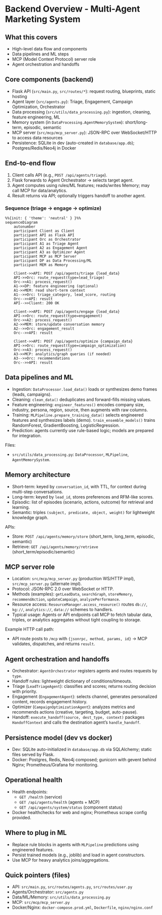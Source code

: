 # Backend Overview - Multi-Agent Marketing System

## What this covers
- High-level data flow and components
- Data pipelines and ML steps
- MCP (Model Context Protocol) server role
- Agent orchestration and handoffs

## Core components (backend)
- Flask API (`src/main.py`, `src/routes/*`): request routing, blueprints, static hosting
- Agent layer (`src/agents.py`): Triage, Engagement, Campaign Optimization, Orchestrator
- Data processing (`src/utils/data_processing.py`): ingestion, cleaning, feature engineering, ML
- Memory system (in `DataProcessing.AgentMemorySystem`): short/long-term, episodic, semantic
- MCP server (`src/mcp/mcp_server.py`): JSON-RPC over WebSocket/HTTP to access data resources
- Persistence: SQLite in dev (auto-created in `database/app.db`); Postgres/Redis/Neo4j in Docker

## End-to-end flow
1) Client calls API (e.g., `POST /api/agents/triage`).
2) Flask forwards to Agent Orchestrator → selects target agent.
3) Agent computes using rules/ML features; reads/writes Memory; may call MCP for data/analytics.
4) Result returns via API; optionally triggers handoff to another agent.

### Sequence (triage → engage → optimize)
```mermaid
%%{init: { 'theme': 'neutral' } }%%
sequenceDiagram
    autonumber
    participant Client as Client
    participant API as Flask API
    participant Orc as Orchestrator
    participant A1 as Triage Agent
    participant A2 as Engagement Agent
    participant A3 as Optimizer Agent
    participant MCP as MCP Server
    participant DP as Data Processing/ML
    participant MEM as Memory

    Client->>API: POST /api/agents/triage {lead_data}
    API->>Orc: route_request(type=lead_triage)
    Orc->>A1: process_request()
    A1->>DP: feature engineering (optional)
    A1->>MEM: read short-term context
    A1-->>Orc: triage_category, lead_score, routing
    Orc-->>API: result
    API-->>Client: 200 OK

    Client->>API: POST /api/agents/engage {lead_data}
    API->>Orc: route_request(type=engagement)
    Orc->>A2: process_request()
    A2->>MEM: store/update conversation memory
    A2-->>Orc: engagement_result
    Orc-->>API: result

    Client->>API: POST /api/agents/optimize {campaign_data}
    API->>Orc: route_request(type=campaign_optimization)
    Orc->>A3: process_request()
    A3->>MCP: analytics/graph queries (if needed)
    A3-->>Orc: recommendations
    Orc-->>API: result
```

## Data pipelines and ML
- Ingestion: `DataProcessor.load_data()` loads or synthesizes demo frames (leads, campaigns).
- Cleaning: `clean_data()` deduplicates and forward-fills missing values.
- Feature engineering: `engineer_features()` encodes company size, industry, persona, region, source, then augments with raw columns.
- Training: `MLPipeline.prepare_training_data()` selects engineered features and synthesizes labels (demo). `train_ensemble_models()` trains RandomForest, GradientBoosting, LogisticRegression.
- Prediction: agents currently use rule-based logic; models are prepared for integration.

Files:
- `src/utils/data_processing.py`: `DataProcessor`, `MLPipeline`, `AgentMemorySystem`.

## Memory architecture
- Short-term: keyed by `conversation_id`, with TTL, for context during multi-step conversations.
- Long-term: keyed by `lead_id`, stores preferences and RFM-like scores.
- Episodic: list of episodes (scenario, actions, outcome) for retrieval and learning.
- Semantic: triples `(subject, predicate, object, weight)` for lightweight knowledge graph.

APIs:
- Store: `POST /api/agents/memory/store` (short_term, long_term, episodic, semantic)
- Retrieve: `GET /api/agents/memory/retrieve` (short_term/episodic/semantic)

## MCP server role
- Location: `src/mcp/mcp_server.py` (production WS/HTTP impl), `src/mcp_server.py` (alternate impl).
- Protocol: JSON-RPC 2.0 over WebSocket or HTTP.
- Methods (examples): `getLeadData`, `searchGraph`, `storeMemory`, `recommendAction`, `updateCampaign`, `analyzePerformance`.
- Resource access: `ResourceManager.access_resource()` routes `db://`, `kg://`, `analytics://`, `data://` schemes to handlers.
- Typical usage: Agents or API endpoints call MCP to fetch tabular data, triples, or analytics aggregates without tight coupling to storage.

Example HTTP call path:
- API route posts to `/mcp` with `{jsonrpc, method, params, id}` → MCP validates, dispatches, and returns `result`.

## Agent orchestration and handoffs
- Orchestrator: `AgentOrchestrator` registers agents and routes requests by `type`.
- Handoff rules: lightweight dictionary of conditions/timeouts.
- Triage (`LeadTriageAgent`): classifies and scores; returns routing decision with priority.
- Engagement (`EngagementAgent`): selects channel, generates personalized content, records engagement history.
- Optimizer (`CampaignOptimizationAgent`): analyzes metrics and recommends actions (creative, targeting, budget, auto-pause).
- Handoff: `execute_handoff(source, dest_type, context)` packages `HandoffContext` and calls the destination agent’s `handle_handoff`.

## Persistence model (dev vs docker)
- Dev: SQLite auto-initialized in `database/app.db` via SQLAlchemy; static files served by Flask.
- Docker: Postgres, Redis, Neo4j composed; gunicorn with gevent behind Nginx; Prometheus/Grafana for monitoring.

## Operational health
- Health endpoints:
  - `GET /health` (service)
  - `GET /api/agents/health` (agents + MCP)
  - `GET /api/agents/system/status` (component status)
- Docker healthchecks for web and nginx; Prometheus scrape config provided.

## Where to plug in ML
- Replace rule blocks in agents with `MLPipeline` predictions using engineered features.
- Persist trained models (e.g., joblib) and load in agent constructors.
- Use MCP for heavy analytics joins/aggregations.

## Quick pointers (files)
- API: `src/main.py`, `src/routes/agents.py`, `src/routes/user.py`
- Agents/Orchestrator: `src/agents.py`
- Data/ML/Memory: `src/utils/data_processing.py`
- MCP: `src/mcp/mcp_server.py`
- Docker/Nginx: `docker-compose.prod.yml`, `Dockerfile`, `nginx/nginx.conf`


